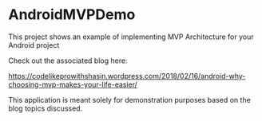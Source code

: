 # AndroidMVPDemo
This project shows an example of implementing MVP Architecture for your Android project

Check out the associated blog here:

https://codelikeprowithshasin.wordpress.com/2018/02/16/android-why-choosing-mvp-makes-your-life-easier/

This application is meant solely for demonstration purposes based on the blog topics discussed.

